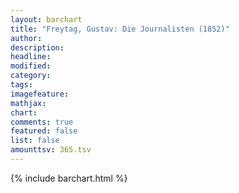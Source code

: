 ```yaml
---
layout: barchart
title: "Freytag, Gustav: Die Journalisten (1852)"
author:
description:
headline:
modified:
category:
tags:
imagefeature: 
mathjax: 
chart: 
comments: true
featured: false
list: false
amounttsv: 365.tsv
---
```

{% include barchart.html %}
